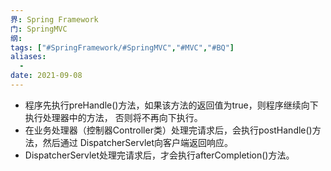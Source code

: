 ```yaml
---
界: Spring Framework
门: SpringMVC
纲: 
tags: ["#SpringFramework/#SpringMVC","#MVC","#BQ"]
aliases:
  - 
date: 2021-09-08
---
```


-   程序先执行preHandle()方法，如果该方法的返回值为true，则程序继续向下执行处理器中的方法， 否则将不再向下执行。
-   在业务处理器（控制器Controller类）处理完请求后，会执行postHandle()方法，然后通过 DispatcherServlet向客户端返回响应。
-   DispatcherServlet处理完请求后，才会执行afterCompletion()方法。